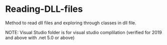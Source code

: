 # Reading-DLL-files
Method to read dll files and exploring through classes in dll file.

NOTE: Visual Studio folder is for visual studio complilation (verified for 2019 and above with .net 5.0 or above)
